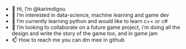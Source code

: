 - 👋 Hi, I’m @karimdigou
- 👀 I’m interested in data-science, machine learning and game dev
- 🌱 I’m currently learning python and would like to learn c++ or c#
- 💞️ I’m looking to collaborate on a future game project, i'm doing all the design and write the story of the game too, and in game jam
- 📫 How to reach me you can dm mee in github 

<!---
karimdigou/karimdigou is a ✨ special ✨ repository because its `README.md` (this file) appears on your GitHub profile.
You can click the Preview link to take a look at your changes.
--->
